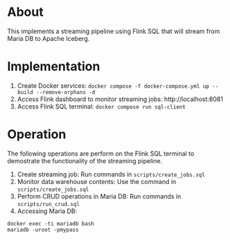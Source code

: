 # About
This implements a streaming pipeline using Flink SQL that will stream from Maria DB to Apache Iceberg.

# Implementation
1. Create Docker services: `docker compose -f docker-compose.yml up --build --remove-orphans -d`
1. Access Flink dashboard to monitor streaming jobs: http://localhost:8081
1. Access Flink SQL terminal: `docker compose run sql-client`

# Operation
The following operations are perform on the Flink SQL terminal to demostrate the functionality of the streaming pipeline.
1. Create streaming job: Run commands in `scripts/create_jobs.sql`
1. Monitor data warehouse contents: Use the command in `scripts/create_jobs.sql`
1. Perform CRUD operations in Maria DB: Run commands in `scripts/run_crud.sql`
1. Accessing Maria DB:
```
docker exec -ti mariadb bash
mariadb -uroot -pmypass
```
